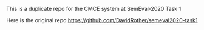 This is a duplicate repo for the CMCE system at SemEval-2020 Task 1

Here is the original repo https://github.com/DavidRother/semeval2020-task1
```
